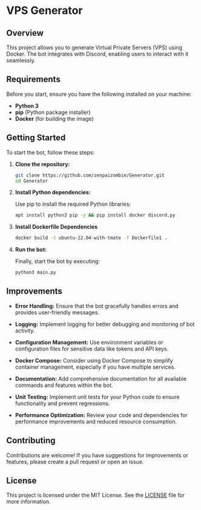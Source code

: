 
# VPS Generator

## Overview

This project allows you to generate Virtual Private Servers (VPS) using Docker. The bot integrates with Discord, enabling users to interact with it seamlessly. 

## Requirements

Before you start, ensure you have the following installed on your machine:

- **Python 3**
- **pip** (Python package installer)
- **Docker** (for building the image)

## Getting Started

To start the bot, follow these steps:

1. **Clone the repository:**

   ```bash
   git clone https://github.com/zenpaizombie/Generator.git
   cd Generator
   ```
   
2. **Install Python dependencies:**

   Use pip to install the required Python libraries:

   ```bash
   apt install python3 pip -y && pip install docker discord.py
   ```
3. **Install Dockerfile Dependencies**
   ```bash
   docker build -t ubuntu-22.04-with-tmate -f Dockerfile1 .
   ```

5. **Run the bot:**

   Finally, start the bot by executing:

   ```bash
   python3 main.py
   ```

## Improvements

- **Error Handling:** Ensure that the bot gracefully handles errors and provides user-friendly messages.
  
- **Logging:** Implement logging for better debugging and monitoring of bot activity.
  
- **Configuration Management:** Use environment variables or configuration files for sensitive data like tokens and API keys.
  
- **Docker Compose:** Consider using Docker Compose to simplify container management, especially if you have multiple services.

- **Documentation:** Add comprehensive documentation for all available commands and features within the bot.

- **Unit Testing:** Implement unit tests for your Python code to ensure functionality and prevent regressions.

- **Performance Optimization:** Review your code and dependencies for performance improvements and reduced resource consumption.

## Contributing

Contributions are welcome! If you have suggestions for improvements or features, please create a pull request or open an issue.

## License

This project is licensed under the MIT License. See the [LICENSE](LICENSE) file for more information.

